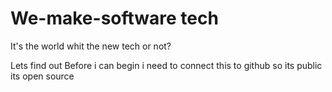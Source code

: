 # We-make-software tech

It's the world whit the new tech or not?

Lets find out
Before i can begin i need to connect this to github so its public its open source
